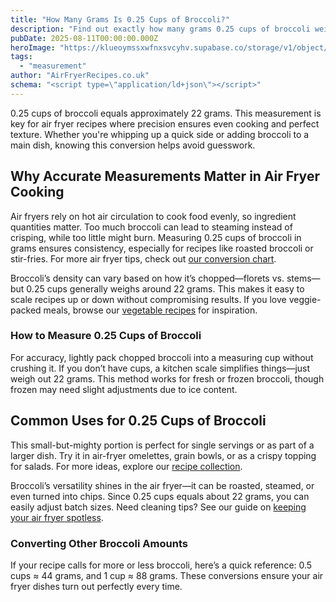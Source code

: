 ```yaml
---
title: "How Many Grams Is 0.25 Cups of Broccoli?"
description: "Find out exactly how many grams 0.25 cups of broccoli weighs for perfect air fryer recipes every time."
pubDate: 2025-08-11T00:00:00.000Z
heroImage: "https://klueoymssxwfnxsvcyhv.supabase.co/storage/v1/object/public/md/how-many-grams-is-0-25-cups-of-broccoli-86b677bd.webp"
tags:
  - "measurement"
author: "AirFryerRecipes.co.uk"
schema: "<script type=\"application/ld+json\"></script>"
---
```


<p>0.25 cups of broccoli equals approximately 22 grams. This measurement is key for air fryer recipes where precision ensures even cooking and perfect texture. Whether you're whipping up a quick side or adding broccoli to a main dish, knowing this conversion helps avoid guesswork.</p>  

<h2>Why Accurate Measurements Matter in Air Fryer Cooking</h2>  
<p>Air fryers rely on hot air circulation to cook food evenly, so ingredient quantities matter. Too much broccoli can lead to steaming instead of crisping, while too little might burn. Measuring 0.25 cups of broccoli in grams ensures consistency, especially for recipes like roasted broccoli or stir-fries. For more air fryer tips, check out <a href=https://www.airfryerrecipe.co.uk/air-fryer-conversion-chart>our conversion chart</a>.</p>  

<p>Broccoli’s density can vary based on how it’s chopped—florets vs. stems—but 0.25 cups generally weighs around 22 grams. This makes it easy to scale recipes up or down without compromising results. If you love veggie-packed meals, browse our <a href=https://www.airfryerrecipe.co.uk/recipe-category/vegetables>vegetable recipes</a> for inspiration.</p>  

<h3>How to Measure 0.25 Cups of Broccoli</h3>  
<p>For accuracy, lightly pack chopped broccoli into a measuring cup without crushing it. If you don’t have cups, a kitchen scale simplifies things—just weigh out 22 grams. This method works for fresh or frozen broccoli, though frozen may need slight adjustments due to ice content.</p>  

<h2>Common Uses for 0.25 Cups of Broccoli</h2>  
<p>This small-but-mighty portion is perfect for single servings or as part of a larger dish. Try it in air-fryer omelettes, grain bowls, or as a crispy topping for salads. For more ideas, explore our <a href=https://www.airfryerrecipe.co.uk/recipes>recipe collection</a>.</p>  

<p>Broccoli’s versatility shines in the air fryer—it can be roasted, steamed, or even turned into chips. Since 0.25 cups equals about 22 grams, you can easily adjust batch sizes. Need cleaning tips? See our guide on <a href=https://www.airfryerrecipe.co.uk/air-fryer-cleaner>keeping your air fryer spotless</a>.</p>  

<h3>Converting Other Broccoli Amounts</h3>  
<p>If your recipe calls for more or less broccoli, here’s a quick reference: 0.5 cups ≈ 44 grams, and 1 cup ≈ 88 grams. These conversions ensure your air fryer dishes turn out perfectly every time.</p>